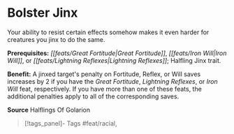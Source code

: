 ﻿---
cssclass: [feats]

---
# Bolster Jinx

Your ability to resist certain effects somehow makes it even harder for creatures you jinx to do the same.

**Prerequisites:** _[[feats/Great Fortitude|Great Fortitude]]_, _[[feats/Iron Will|Iron Will]]_, or _[[feats/Lightning Reflexes|Lightning Reflexes]]_; Halfling Jinx trait.

**Benefit:** A jinxed target's penalty on Fortitude, Reflex, or Will saves increases by 2 if you have the _Great Fortitude_, _Lightning Reflexes_, or _Iron Will_ feat, respectively. If you have more than one of these feats, the additional penalties apply to all of the corresponding saves.

**Source** Halflings Of Golarion
>[!tags_panel]- Tags
> #feat/racial, 